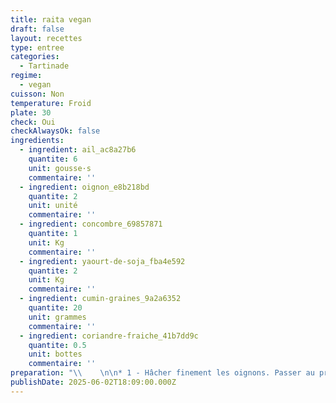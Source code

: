 ```yaml
---
title: raita vegan
draft: false
layout: recettes
type: entree
categories:
  - Tartinade
regime:
  - vegan
cuisson: Non
temperature: Froid
plate: 30
check: Oui
checkAlwaysOk: false
ingredients:
  - ingredient: ail_ac8a27b6
    quantite: 6
    unit: gousse·s
    commentaire: ''
  - ingredient: oignon_e8b218bd
    quantite: 2
    unit: unité
    commentaire: ''
  - ingredient: concombre_69857871
    quantite: 1
    unit: Kg
    commentaire: ''
  - ingredient: yaourt-de-soja_fba4e592
    quantite: 2
    unit: Kg
    commentaire: ''
  - ingredient: cumin-graines_9a2a6352
    quantite: 20
    unit: grammes
    commentaire: ''
  - ingredient: coriandre-fraiche_41b7dd9c
    quantite: 0.5
    unit: bottes
    commentaire: ''
preparation: "\\    \n\n* 1 - Hâcher finement les oignons. Passer au presse ail les gousses. Et couper grossièrement\n\n\_en petits dès les concombres. Saler, poivrer. Mélanger dans 2 gros gastros.\n\n* 2 - Faire griller à la poêle les graines de cumin (+ pour la version végane). Puis les\n\n\_passer au pilon. Verser dans les légumes.\n\n* 3 - Ajouter au tout les yaourts et les feuilles de coriandre ciselées. Servir très frais.\n\n\\"
publishDate: 2025-06-02T18:09:00.000Z
---
```


